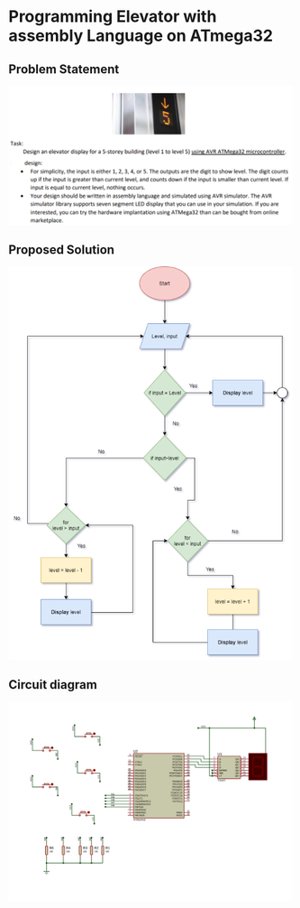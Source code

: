 # Programming Elevator with assembly Language on ATmega32

## Problem Statement

![Image of Yaktocat](https://github.com/nhjoy/Elevator-Design-with-assembly/blob/main/Proteus%20simulation/Task%20Problem.png)

## Proposed Solution

![Image of Yaktocat](https://github.com/nhjoy/Elevator-Design-with-assembly/blob/main/Proteus%20simulation/Flowchart_task1.png)

## Circuit diagram

![Image of Yaktocat](https://github.com/nhjoy/Elevator-Design-with-assembly/blob/main/Proteus%20simulation/Proteus%20block/Elevator-1.SVG)


